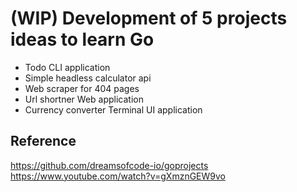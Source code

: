# (WIP) Development of 5 projects ideas to learn Go

- Todo CLI application
- Simple headless calculator api
- Web scraper for 404 pages
- Url shortner Web application
- Currency converter Terminal UI application

## Reference

<https://github.com/dreamsofcode-io/goprojects>
<https://www.youtube.com/watch?v=gXmznGEW9vo>
